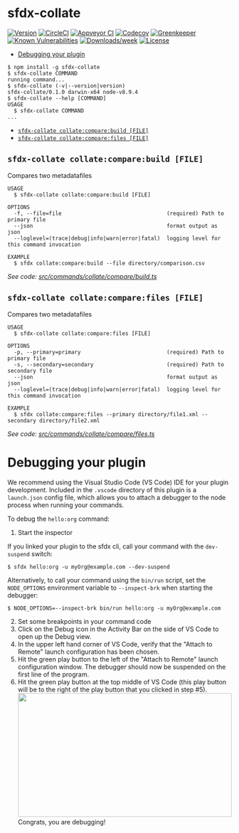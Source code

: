 sfdx-collate
=============



[![Version](https://img.shields.io/npm/v/sfdx-collate.svg)](https://npmjs.org/package/sfdx-collate)
[![CircleCI](https://circleci.com/gh/mikesimps/sfdx-collate/tree/master.svg?style=shield)](https://circleci.com/gh/mikesimps/sfdx-collate/tree/master)
[![Appveyor CI](https://ci.appveyor.com/api/projects/status/github/mikesimps/sfdx-collate?branch=master&svg=true)](https://ci.appveyor.com/project/heroku/sfdx-collate/branch/master)
[![Codecov](https://codecov.io/gh/mikesimps/sfdx-collate/branch/master/graph/badge.svg)](https://codecov.io/gh/mikesimps/sfdx-collate)
[![Greenkeeper](https://badges.greenkeeper.io/mikesimps/sfdx-collate.svg)](https://greenkeeper.io/)
[![Known Vulnerabilities](https://snyk.io/test/github/mikesimps/sfdx-collate/badge.svg)](https://snyk.io/test/github/mikesimps/sfdx-collate)
[![Downloads/week](https://img.shields.io/npm/dw/sfdx-collate.svg)](https://npmjs.org/package/sfdx-collate)
[![License](https://img.shields.io/npm/l/sfdx-collate.svg)](https://github.com/mikesimps/sfdx-collate/blob/master/package.json)

<!-- toc -->
* [Debugging your plugin](#debugging-your-plugin)
<!-- tocstop -->
<!-- install -->
<!-- usage -->
```sh-session
$ npm install -g sfdx-collate
$ sfdx-collate COMMAND
running command...
$ sfdx-collate (-v|--version|version)
sfdx-collate/0.1.0 darwin-x64 node-v8.9.4
$ sfdx-collate --help [COMMAND]
USAGE
  $ sfdx-collate COMMAND
...
```
<!-- usagestop -->
<!-- commands -->
* [`sfdx-collate collate:compare:build [FILE]`](#sfdx-collate-collatecomparebuild-file)
* [`sfdx-collate collate:compare:files [FILE]`](#sfdx-collate-collatecomparefiles-file)

## `sfdx-collate collate:compare:build [FILE]`

Compares two metadatafiles

```
USAGE
  $ sfdx-collate collate:compare:build [FILE]

OPTIONS
  -f, --file=file                                 (required) Path to primary file
  --json                                          format output as json
  --loglevel=(trace|debug|info|warn|error|fatal)  logging level for this command invocation

EXAMPLE
  $ sfdx collate:compare:build --file directory/comparison.csv
```

_See code: [src/commands/collate/compare/build.ts](https://github.com/mikesimps/sfdx-collate/blob/v0.1.0/src/commands/collate/compare/build.ts)_

## `sfdx-collate collate:compare:files [FILE]`

Compares two metadatafiles

```
USAGE
  $ sfdx-collate collate:compare:files [FILE]

OPTIONS
  -p, --primary=primary                           (required) Path to primary file
  -s, --secondary=secondary                       (required) Path to secondary file
  --json                                          format output as json
  --loglevel=(trace|debug|info|warn|error|fatal)  logging level for this command invocation

EXAMPLE
  $ sfdx collate:compare:files --primary directory/file1.xml --secondary directory/file2.xml
```

_See code: [src/commands/collate/compare/files.ts](https://github.com/mikesimps/sfdx-collate/blob/v0.1.0/src/commands/collate/compare/files.ts)_
<!-- commandsstop -->
<!-- debugging-your-plugin -->
# Debugging your plugin
We recommend using the Visual Studio Code (VS Code) IDE for your plugin development. Included in the `.vscode` directory of this plugin is a `launch.json` config file, which allows you to attach a debugger to the node process when running your commands.

To debug the `hello:org` command: 
1. Start the inspector
  
If you linked your plugin to the sfdx cli, call your command with the `dev-suspend` switch: 
```sh-session
$ sfdx hello:org -u myOrg@example.com --dev-suspend
```
  
Alternatively, to call your command using the `bin/run` script, set the `NODE_OPTIONS` environment variable to `--inspect-brk` when starting the debugger:
```sh-session
$ NODE_OPTIONS=--inspect-brk bin/run hello:org -u myOrg@example.com
```

2. Set some breakpoints in your command code
3. Click on the Debug icon in the Activity Bar on the side of VS Code to open up the Debug view.
4. In the upper left hand corner of VS Code, verify that the "Attach to Remote" launch configuration has been chosen.
5. Hit the green play button to the left of the "Attach to Remote" launch configuration window. The debugger should now be suspended on the first line of the program. 
6. Hit the green play button at the top middle of VS Code (this play button will be to the right of the play button that you clicked in step #5).
<br><img src=".images/vscodeScreenshot.png" width="480" height="278"><br>
Congrats, you are debugging!
